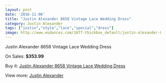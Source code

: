 ```yaml
---
layout: post
date: '2016-11-06'
title: "Justin Alexander 8658 Vintage Lace Wedding Dress"
category: Justin Alexander
tags: ["justin","style","lace","special","dress"]
image: http://www.eudances.com/1877-thickbox_default/justin-alexander-8658-vintage-lace-wedding-dress.jpg
---
```

Justin Alexander 8658 Vintage Lace Wedding Dress

On Sales: **$353.99**
<a href="https://www.eudances.com/en/justin-alexander/644-justin-alexander-8658-vintage-lace-wedding-dress.html"><amp-img layout="responsive" width="600" height="600" src="//www.eudances.com/1877-thickbox_default/justin-alexander-8658-vintage-lace-wedding-dress.jpg" alt="Justin Alexander 8658 Vintage Lace Wedding Dress 0" /></a>
<a href="https://www.eudances.com/en/justin-alexander/644-justin-alexander-8658-vintage-lace-wedding-dress.html"><amp-img layout="responsive" width="600" height="600" src="//www.eudances.com/1878-thickbox_default/justin-alexander-8658-vintage-lace-wedding-dress.jpg" alt="Justin Alexander 8658 Vintage Lace Wedding Dress 1" /></a>
<a href="https://www.eudances.com/en/justin-alexander/644-justin-alexander-8658-vintage-lace-wedding-dress.html"><amp-img layout="responsive" width="600" height="600" src="//www.eudances.com/1879-thickbox_default/justin-alexander-8658-vintage-lace-wedding-dress.jpg" alt="Justin Alexander 8658 Vintage Lace Wedding Dress 2" /></a>
<a href="https://www.eudances.com/en/justin-alexander/644-justin-alexander-8658-vintage-lace-wedding-dress.html"><amp-img layout="responsive" width="600" height="600" src="//www.eudances.com/1880-thickbox_default/justin-alexander-8658-vintage-lace-wedding-dress.jpg" alt="Justin Alexander 8658 Vintage Lace Wedding Dress 3" /></a>

Buy it: [Justin Alexander 8658 Vintage Lace Wedding Dress](https://www.eudances.com/en/justin-alexander/644-justin-alexander-8658-vintage-lace-wedding-dress.html "Justin Alexander 8658 Vintage Lace Wedding Dress")

View more: [Justin Alexander](https://www.eudances.com/en/7-justin-alexander "Justin Alexander")